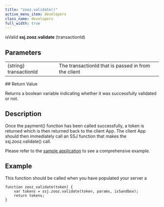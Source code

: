 ```yaml
---
title: "zooz.validate()"
active_menu_item: developers
class_name: developers
full_width: true
---
```



isValid **ssj.zooz.validate** (transactionId)

## Parameters

<table>
<tr>
<td width="181">
{string} transactionId

</td>
<td width="18">
</td>
<td width="681">
The transactionId that is passed in from the client

</td>
</tr>
</table>
## Return Value

Returns a boolean variable indicating whether it was successfully validated or not.

## Description

Once the payment() function has been called successfully, a token is returned which is then returned back to the client App. The client App should then immediately call an SSJ function that makes the ssj.zooz.validate() call.

Please refer to the [sample application](/developers/documentation/product-guide/advanced-features/credit-card-payment-processing/) to see a comprehensive example.

## Example

This function should be called when you have populated your server a

    function zooz_validate(token) {
        var tokens = ssj.zooz.validate(token, params, isSandbox);
        return tokens;
    }
     
     
   

